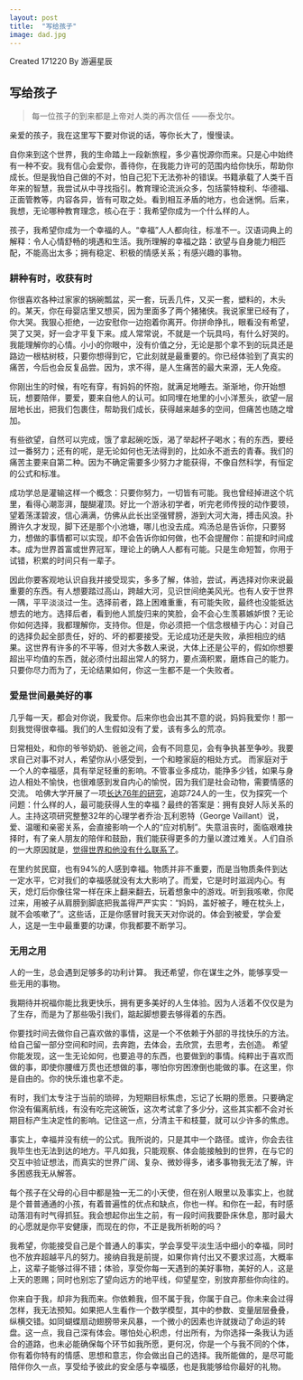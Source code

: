 ```yaml
---
layout: post
title:  "写给孩子"
image: dad.jpg
---
```


Created 171220 
By 游遍星辰

## 写给孩子
>每一位孩子的到来都是上帝对人类的再次信任
——泰戈尔。

亲爱的孩子，我在这里写下要对你说的话，等你长大了，慢慢读。

自你来到这个世界，我的生命踏上一段新旅程，多少喜悦源你而来。只是心中始终有一种不安。我有信心会爱你，善待你，在我能力许可的范围内给你快乐，帮助你成长。但是我怕自己做的不对，怕自己犯下无法弥补的错误。书籍承载了人类千百年来的智慧，我尝试从中寻找指引。教育理论流派众多，包括蒙特梭利、华德福、正面管教等，内容各异，皆有可取之处。看到相互矛盾的地方，也会迷惘。后来，我想，无论哪种教育理念，核心在于：我希望你成为一个什么样的人。

孩子，我希望你成为一个幸福的人。“幸福”人人都向往，标准不一。汉语词典上的解释：令人心情舒畅的境遇和生活。我所理解的幸福之路：欲望与自身能力相匹配，不能高出太多；拥有稳定、积极的情感关系；有感兴趣的事物。

### 耕种有时，收获有时
你很喜欢各种过家家的锅碗瓢盆，买一套，玩丢几件，又买一套，塑料的，木头的。某天，你在母婴店里又想买，因为里面多了两个猪猪侠。我说家里已经有了，你大哭。我狠心拒绝，一边安慰你一边抱着你离开。你拼命挣扎，眼看没有希望，哭了又哭，好一会才平复下来。成人常常说，不就是一个玩具吗，有什么好哭的。我能理解你的心情。小小的你眼中，没有价值之分，无论是那个拿不到的玩具还是路边一根枯树枝，只要你想得到它，它此刻就是最重要的。你已经体验到了真实的痛苦，今后也会反复品尝。因为，求不得，是人生痛苦的最大来源，无人免疫。

你刚出生的时候，有吃有穿，有妈妈的怀抱，就满足地睡去。渐渐地，你开始想玩，想要陪伴，要爱，要来自他人的认可。如同埋在地里的小小洋葱头，欲望一层层地长出，把我们包裹住，帮助我们成长，获得越来越多的空间，但痛苦也随之增加。

有些欲望，自然可以完成，饿了拿起碗吃饭，渴了举起杯子喝水；有的东西，要经过一番努力；还有的呢，是无论如何也无法得到的，比如永不逝去的青春。我们的痛苦主要来自第二种。因为不确定需要多少努力才能获得，不像自然科学，有恒定的公式和标准。

成功学总是灌输这样一个概念：只要你努力，一切皆有可能。我也曾经掉进这个坑里，看得心潮澎湃，醍醐灌顶。好比一个游泳初学者，听完老师传授的动作要领，望着荡漾碧波，信心满满，仿佛从此长出坚强臂膀，游到大河大海，搏击风浪。扑腾许久才发现，脚下还是那个小池塘，哪儿也没去成。鸡汤总是告诉你，只要努力，想做的事情都可以实现，却不会告诉你如何做，也不会提醒你：前提和时间成本。成为世界首富或世界冠军，理论上的确人人都有可能。只是生命短暂，你用于试错，积累的时间只有一辈子。

因此你要客观地认识自我并接受现实，多多了解，体验，尝试，再选择对你来说最重要的东西。有人想要踏过高山，跨越大河，见识世间绝美风光。也有人安于世界一隅，平平淡淡过一生。选择前者，路上困难重重，有可能失败，最终也没能抵达想去的地方。选择后者，看到他人凯旋归来的笑脸，会不会心生羡慕嫉妒恨？无论你如何选择，我都理解你，支持你。但是，你必须把一个信念根植于内心：对自己的选择负起全部责任，好的、坏的都要接受。无论成功还是失败，承担相应的结果。这世界有许多的不平等，但对大多数人来说，大体上还是公平的，假如你想要超出平均值的东西，就必须付出超出常人的努力，要点滴积累，磨炼自己的能力。 只要你尽力而为了，无论结果如何，你这一生都不是一个失败者。

### 爱是世间最美好的事

几乎每一天，都会对你说，我爱你。后来你也会出其不意的说，妈妈我爱你！那一刻我觉得很幸福。我们的人生假如没有了爱，该有多么的荒凉。

日常相处，和你的爷爷奶奶、爸爸之间，会有不同意见，会有争执甚至争吵。我要求自己对事不对人，希望你从小感受到，一个和睦家庭的相处方式。 而家庭对于一个人的幸福感，具有举足轻重的影响。不管事业多成功，能挣多少钱，如果与身边人相处不愉快，也很难感到发自内心的愉悦，因为我们是社会动物，需要情感的交流。
哈佛大学开展了一项[长达76年的研究](https://www.ted.com/talks/robert_waldinger_what_makes_a_good_life_lessons_from_the_longest_study_on_happiness/transcript?language=zh-tw)，追踪724人的一生，仅为探究一个问题：什么样的人，最可能获得人生的幸福？最终的答案是：拥有良好人际关系的人。主持这项研究整整32年的心理学者乔治·瓦利恩特（George Vaillant）说，爱、温暖和亲密关系，会直接影响一个人的“应对机制”。失意沮丧时，面临艰难抉择时，有了亲人朋友的陪伴和鼓励，我们能获得更多的力量以渡过难关。人们自杀的一大原因就是，[觉得世界和他没有什么联系了](http://mp.weixin.qq.com/s/PPInK0ay5ClO1wCB2jpY6w)。


在里约贫民窟，也有94%的人感到幸福。物质并非不重要，而是当物质条件到达一定水平，它对我们的幸福感就没有太大影响了。而爱，它是时时滋润内心。有天，熄灯后你像往常一样在床上翻来翻去，玩着想象中的游戏。听到我咳嗽，你爬过来，用被子从肩膀到脚底把我盖得严严实实：“妈妈，盖好被子，睡在枕头上，就不会咳嗽了”。这些话，正是你感冒时我天天对你说的。体会到被爱，学会爱人，这是一生中最重要的功课，你我都要不断学习。


### 无用之用
人的一生，总会遇到足够多的功利计算。 我还希望，你在谋生之外，能够享受一些无用的事物。

我期待并祝福你能比我更快乐，拥有更多美好的人生体验。因为人活着不仅仅是为了生存，而是为了那些吸引我们，踮起脚想要去够得着的东西。

你要找时间去做你自己喜欢做的事情，这是一个不依赖于外部的寻找快乐的方法。 给自己留一部分空间和时间，去奔跑，去体会，去欣赏，去思考，去创造。 希望你能发现，这一生无论如何，也要追寻的东西，也要做到的事情。纯粹出于喜欢而做的事，即使你腰缠万贯也还想做的事，哪怕你穷困潦倒也能做的事。在这里，你是自由的。你的快乐谁也拿不走。

有时，我们太专注于当前的琐碎，为短期目标焦虑，忘记了长期的愿景。只要确定你没有偏离航线，有没有吃完这碗饭，这次考试拿了多少分，这些其实都不会对长期目标产生决定性的影响。记住这一点，分清主干和枝蔓，就可以少许多的焦虑。

事实上，幸福并没有统一的公式。我所说的，只是其中一个路径。或许，你会去往我毕生也无法到达的地方。平凡如我，只能观察、体会能接触到的世界，在与它的交互中验证想法，而真实的世界广阔、复杂、微妙得多，诸多事物我无法了解，许多困惑我无从解答。

每个孩子在父母的心目中都是独一无二的小天使，但在别人眼里以及事实上，也就是个普普通通的小孩，有着普遍性的优点和缺点，你也一样。和你在一起，有时感动落泪有时气得抓狂。我会想起你出生之前，有一段时间我要卧床休息，那时最大的心愿就是你平安健康，而现在的你，不正是我所祈盼的吗？

我希望，你能接受自己是个普通人的事实，学会享受平淡生活中细小的幸福，同时也不放弃超越平凡的努力。接纳自我是前提，如果你肯付出又不要求过高，大概率上，这辈子能够过得不错；体验，享受你每一天遇到的美好事物，美好的人，这是上天的恩赐；同时也别忘了望向远方的地平线，仰望星空，别放弃那些你向往的。

你来自于我，却非为我而来。你依赖我，但不属于我，你属于自己。你未来会过得怎样，我无法预知。如果把人生看作一个数学模型，其中的参数、变量层层叠叠，纵横交错。如同蝴蝶扇动翅膀带来风暴，一个微小的因素也许就拨动了命运的转盘。这一点，我自己深有体会。哪怕处心积虑，付出所有，为你选择一条我认为适合的道路，也未必能确保每个环节如我所愿，更何况，你是一个与我不同的个体，你有着你特有的情感、思想和意志，你会做出自己的选择。我所能做的，是尽可能陪伴你久一点，享受给予彼此的安全感与幸福感，也是我能够给你最好的礼物。
